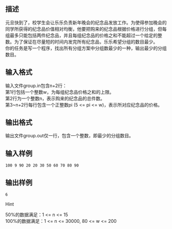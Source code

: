 ## 描述

元旦快到了，校学生会让乐乐负责新年晚会的纪念品发放工作。为使得参加晚会的同学所获得的纪念品价值相对均衡，他要把购来的纪念品根据价格进行分组，但每组最多只能包括两件纪念品，并且每组纪念品的价格之和不能超过一个给定的整数。为了保证在尽量短的时间内发完所有纪念品，乐乐希望分组的数目最少。<br /> 你的任务是写一个程序，找出所有分组方案中分组数最少的一种，输出最少的分组数目。<br />

## 输入格式

输入文件group.in包含n+2行：<br /> 第1行包括一个整数w，为每组纪念品价格之和的上限。<br /> 第2行为一个整数n，表示购来的纪念品的总件数。<br /> 第3~n+2行每行包含一个正整数pi (5 <= pi <= w)，表示所对应纪念品的价格。<br />

## 输出格式

输出文件group.out仅一行，包含一个整数，即最少的分组数目。

## 输入样例

```plaintext
100 9 90 20 20 30 50 60 70 80 90
```

## 输出样例

```plaintext
6
```

Hint

50%的数据满足：1 <= n <= 15<br /> 100%的数据满足：1 <= n <= 30000, 80 <= w <= 200<br />



 

